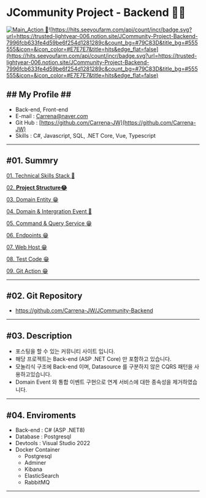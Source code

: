 # JCommunity Project - Backend 🧨🧨

[![Main_Action 🚀](https://github.com/Carrena-JW/JCommunity-Backend/actions/workflows/main-action.yml/badge.svg)](https://github.com/Carrena-JW/JCommunity-Backend/actions/workflows/main-action.yml)![https://hits.seeyoufarm.com/api/count/incr/badge.svg?url=https://trusted-lightyear-006.notion.site/JCommunity-Project-Backend-7996fcb633fe4d59be6f254d1281289c&count_bg=#79C83D&title_bg=#555555&icon=&icon_color=#E7E7E7&title=hits&edge_flat=false](https://hits.seeyoufarm.com/api/count/incr/badge.svg?url=https://trusted-lightyear-006.notion.site/JCommunity-Project-Backend-7996fcb633fe4d59be6f254d1281289c&count_bg=#79C83D&title_bg=#555555&icon=&icon_color=#E7E7E7&title=hits&edge_flat=false)



## ## My Profile ## ##
- Back-end, Front-end 
- E-mail : Carrena@naver.com
- Git Hub : [https://github.com/Carrena-JW](https://github.com/Carrena-JW)
- Skills : C#, Javascript, SQL, .NET Core, Vue, Typescript

---

## #01. Summry

[01. Technical Skills Stack 🤔](https://trusted-lightyear-006.notion.site/01-Technical-Skills-Stack-113ad5c91d9445d296f201bc9e832ff1?pvs=4)

[02. **Project Structure😂**](https://trusted-lightyear-006.notion.site/02-Project-Structure-638396a12ea442e09c7ca5c6910b6b51?pvs=4)

[03. Domain Entity 😁](https://trusted-lightyear-006.notion.site/03-Domain-Entity-f944b6b5e3b441f7af5d88c8bb07ab85?pvs=4)

[04. Domain & Intergration Event 🎃](https://trusted-lightyear-006.notion.site/04-Domain-Intergration-Event-06a4b7f6406d4864af25a76de3b532ef?pvs=4)

[05. Command & Query Service 😁](https://trusted-lightyear-006.notion.site/05-Command-Query-Service-d58c54bbf3d1464c9f08c98643d9f4c2?pvs=4)

[06. Endpoints 😁](https://trusted-lightyear-006.notion.site/06-Endpoints-de139e2dfafe42d1bcfa8eccf782b80d?pvs=4)

[07. Web Host 😁](https://trusted-lightyear-006.notion.site/07-Web-Host-724db8a5b89448a99b8df52f11914da0?pvs=4)

[08. Test Code 😁](https://trusted-lightyear-006.notion.site/08-Test-Code-8e0dc04b71c543f49aadd98ccf85abec?pvs=4)

[09. Git Action 😁](https://trusted-lightyear-006.notion.site/09-Git-Action-2aa61e695b124e88868bf5c6859cb4bf?pvs=4)

---

## #02. Git Repository

- https://github.com/Carrena-JW/JCommunity-Backend

---

## #03. Description

- 포스팅을 할 수 있는 커뮤니티 사이트 입니다.
- 해당 프로젝트는 Back-end (ASP .NET Core) 만 포함하고 있습니다.
- 모놀리식 구조에 Back-end 이며, Datasource 를 구분하지 않은 CQRS 패턴을 사용하고있습니다.
- Domain Event 와 통합 이벤트 구현으로 연계 서비스에 대한 종속성을 제거하였습니다.

---

## #04. Enviroments

- Back-end : C# (ASP .NET8)
- Database : Postgresql
- Devtools : Visual Studio 2022
- Docker Container
    - Postgresql
    - Adminer
    - Kibana
    - ElasticSearch
    - RabbitMQ

---
 
